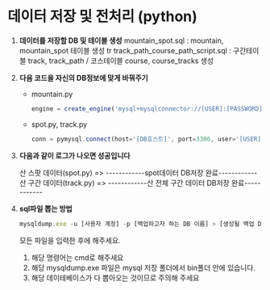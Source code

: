 # 데이터 저장 및 전처리 (python)

1. **데이터를 저장할 DB 및 테이블 생성**
    mountain_spot.sql : mountain, mountain_spot 테이블 생성
    tr
    track_path_course_path_script.sql : 구간테이블 track, track_path / 코스테이블 course, course_tracks 생성


2. **다음 코드을 자신의 DB정보에 맞게 바꿔주기**
    * mountain.py
        ```jsx
        engine = create_engine('mysql+mysqlconnector://[USER]:[PASSWORD]@[DB호스트]:3306/[DB NAMNE]')
        ```
    * spot.py, track.py
        ```jsx
        conn = pymysql.connect(host='[DB호스트]', port=3306, user='[USER]', password='[PASSWORD]', db='[DB NAME]', charset='utf8')
        ```

3. **다음과 같이 로그가 나오면 성공입니다**

    산 스팟 데이터(spot.py) => ------------spot데이터 DB저장 완료------------ <br>
    산 구간 데이터(track.py) => ------------산 전체 구간 데이터 DB저장 완료------------



4. **sql파일 뽑는 방법**
    ```jsx
    mysqldump.exe -u [사용자 계정] -p [백업하고자 하는 DB 이름] > [생성될 백업 DB 이름].sql
    ```
    모든 파일을 입력한 후에 해주세요.
    1. 해당 명령어는 cmd로 해주세요
    2. 해당 mysqldump.exe 파일은 mysql 저장 폴더에서 bin폴더 안에 있습니다.
    3. 해당 데이테베이스가 다 뽑아오는 것이므로 주의해 주세요


